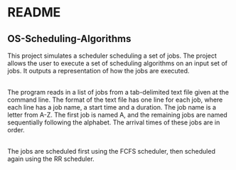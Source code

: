 # README

## OS-Scheduling-Algorithms
This project simulates a scheduler scheduling a set of jobs. The project allows the user to execute a set of scheduling algorithms on an input set of jobs.  It outputs a representation of how the jobs are executed. <br> <br>

The program reads in a list of jobs from a tab-delimited text file given at the command line. The format of the text file has one line for each job, where each line has a job name, a start time and a duration. The job name is a letter from A-Z.
The first job is named A, and the remaining jobs are named sequentially following the alphabet. The arrival times of these jobs are in order.  <br> <br>

The jobs are scheduled first using the FCFS scheduler, then scheduled again using the RR scheduler.  

